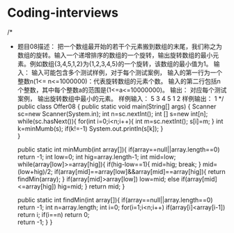 # Coding-interviews
/*
 * 题目08描述：
把一个数组最开始的若干个元素搬到数组的末尾，我们称之为数组的旋转。输入一个递增排序的数组的一个旋转，输出旋转数组的最小元素。例如数组{3,4,5,1,2}为{1,2,3,4,5}的一个旋转，该数组的最小值为1。
输入：
输入可能包含多个测试样例，对于每个测试案例，
输入的第一行为一个整数n(1<= n<=1000000)：代表旋转数组的元素个数。
输入的第二行包括n个整数，其中每个整数a的范围是(1<=a<=10000000)。
输出：
对应每个测试案例，
输出旋转数组中最小的元素。
样例输入：
5
3 4 5 1 2
样例输出：
1
*/
public class Offer08 {
	public static void main(String[] args) {
		Scanner sc=new Scanner(System.in);
		int n=sc.nextInt();
		int [] s=new int[n];
		while(sc.hasNext()){
			for(int i=0;i<n;i++){
				int m=sc.nextInt();
				s[i]=m;
			}
			  int k=minMumb(s);
	            if(k!=-1)
	                System.out.println(s[k]);
		}		
	}
	
	public static int minMumb(int array[]){
        if(array==null||array.length==0)
            return -1;
        int low=0;
        int hig=array.length-1;
        int mid=low;
        while(array[low]>=array[hig]){
            if(hig-low==1){
                mid=hig;
                break;
            }
            mid=(low+hig)/2;
            if(array[mid]==array[low]&&array[mid]==array[hig]){
                return findMin(array);
            }
            if(array[mid]>array[low])
                low=mid;
            else if(array[mid]<=array[hig])
                hig=mid;
        }
        return mid;
    }
	
    public static int findMin(int array[]){
        if(array==null||array.length==0)
            return -1;
        int n=array.length;
        int i=0;
        for(i=1;i<n;i++)
            if(array[i]<array[i-1])
                return i;
        if(i==n)
            return 0;   
        return -1;
	}
}    
